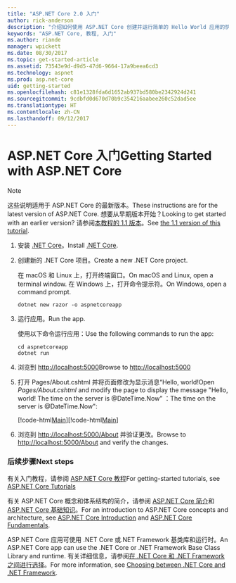 ```yaml
---
title: "ASP.NET Core 2.0 入门"
author: rick-anderson
description: "介绍如何使用 ASP.NET Core 创建并运行简单的 Hello World 应用的快速教程。"
keywords: "ASP.NET Core, 教程, 入门"
ms.author: riande
manager: wpickett
ms.date: 08/30/2017
ms.topic: get-started-article
ms.assetid: 73543e9d-d9d5-47d6-9664-17a9beea6cd3
ms.technology: aspnet
ms.prod: asp.net-core
uid: getting-started
ms.openlocfilehash: c81e1328fda6d1652ab937bd580be2342924d241
ms.sourcegitcommit: 9cdbfd0d670d70b9c354216aabee260c52dad5ee
ms.translationtype: HT
ms.contentlocale: zh-CN
ms.lasthandoff: 09/12/2017
---
```

# <a name="getting-started-with-aspnet-core"></a><span data-ttu-id="51bb3-104">ASP.NET Core 入门</span><span class="sxs-lookup"><span data-stu-id="51bb3-104">Getting Started with ASP.NET Core</span></span>

> [!NOTE]
> <span data-ttu-id="51bb3-105">这些说明适用于 ASP.NET Core 的最新版本。</span><span class="sxs-lookup"><span data-stu-id="51bb3-105">These instructions are for the latest version of ASP.NET Core.</span></span> <span data-ttu-id="51bb3-106">想要从早期版本开始？</span><span class="sxs-lookup"><span data-stu-id="51bb3-106">Looking to get started with an earlier version?</span></span> <span data-ttu-id="51bb3-107">请参阅[本教程的 1.1 版本](xref:getting-started-1.1)。</span><span class="sxs-lookup"><span data-stu-id="51bb3-107">See [the 1.1 version of this tutorial](xref:getting-started-1.1).</span></span>

1. <span data-ttu-id="51bb3-108">安装 [.NET Core](https://www.microsoft.com/net/core/)。</span><span class="sxs-lookup"><span data-stu-id="51bb3-108">Install [.NET Core](https://www.microsoft.com/net/core/).</span></span>

2. <span data-ttu-id="51bb3-109">创建新的 .NET Core 项目。</span><span class="sxs-lookup"><span data-stu-id="51bb3-109">Create a new .NET Core project.</span></span>

   <span data-ttu-id="51bb3-110">在 macOS 和 Linux 上，打开终端窗口。</span><span class="sxs-lookup"><span data-stu-id="51bb3-110">On macOS and Linux, open a terminal window.</span></span> <span data-ttu-id="51bb3-111">在 Windows 上，打开命令提示符。</span><span class="sxs-lookup"><span data-stu-id="51bb3-111">On Windows, open a command prompt.</span></span>

    ```terminal
    dotnet new razor -o aspnetcoreapp
    ```
    
4. <span data-ttu-id="51bb3-112">运行应用。</span><span class="sxs-lookup"><span data-stu-id="51bb3-112">Run the app.</span></span>

    <span data-ttu-id="51bb3-113">使用以下命令运行应用：</span><span class="sxs-lookup"><span data-stu-id="51bb3-113">Use the following commands to run the app:</span></span>

    ```terminal
    cd aspnetcoreapp
    dotnet run
    ```

5. <span data-ttu-id="51bb3-114">浏览到 [http://localhost:5000](http://localhost:5000)</span><span class="sxs-lookup"><span data-stu-id="51bb3-114">Browse to [http://localhost:5000](http://localhost:5000)</span></span>

6. <span data-ttu-id="51bb3-115">打开 Pages/About.cshtml 并将页面修改为显示消息“Hello, world!</span><span class="sxs-lookup"><span data-stu-id="51bb3-115">Open *Pages/About.cshtml* and modify the page to display the message "Hello, world!</span></span> <span data-ttu-id="51bb3-116">The time on the server is @DateTime.Now” ：</span><span class="sxs-lookup"><span data-stu-id="51bb3-116">The time on the server is @DateTime.Now":</span></span>

    <span data-ttu-id="51bb3-117">[!code-html[Main](getting-started/sample/getting-started/about.cshtml?highlight=9&range=1-9)]</span><span class="sxs-lookup"><span data-stu-id="51bb3-117">[!code-html[Main](getting-started/sample/getting-started/about.cshtml?highlight=9&range=1-9)]</span></span>

7. <span data-ttu-id="51bb3-118">浏览到 [http://localhost:5000/About](http://localhost:5000/About) 并验证更改。</span><span class="sxs-lookup"><span data-stu-id="51bb3-118">Browse to [http://localhost:5000/About](http://localhost:5000/About) and verify the changes.</span></span>

### <a name="next-steps"></a><span data-ttu-id="51bb3-119">后续步骤</span><span class="sxs-lookup"><span data-stu-id="51bb3-119">Next steps</span></span>

<span data-ttu-id="51bb3-120">有关入门教程，请参阅 [ASP.NET Core 教程](tutorials/index.md)</span><span class="sxs-lookup"><span data-stu-id="51bb3-120">For getting-started tutorials, see [ASP.NET Core Tutorials](tutorials/index.md)</span></span>

<span data-ttu-id="51bb3-121">有关 ASP.NET Core 概念和体系结构的简介，请参阅 [ASP.NET Core 简介](index.md)和 [ASP.NET Core 基础知识](fundamentals/index.md)。</span><span class="sxs-lookup"><span data-stu-id="51bb3-121">For an introduction to ASP.NET Core concepts and architecture, see [ASP.NET Core Introduction](index.md) and [ASP.NET Core Fundamentals](fundamentals/index.md).</span></span>

<span data-ttu-id="51bb3-122">ASP.NET Core 应用可使用 .NET Core 或.NET Framework 基类库和运行时。</span><span class="sxs-lookup"><span data-stu-id="51bb3-122">An ASP.NET Core app can use the .NET Core or .NET Framework Base Class Library and runtime.</span></span> <span data-ttu-id="51bb3-123">有关详细信息，请参阅[在 .NET Core 和 .NET Framework 之间进行选择](https://docs.microsoft.com/dotnet/articles/standard/choosing-core-framework-server)。</span><span class="sxs-lookup"><span data-stu-id="51bb3-123">For more information, see [Choosing between .NET Core and .NET Framework](https://docs.microsoft.com/dotnet/articles/standard/choosing-core-framework-server).</span></span>
